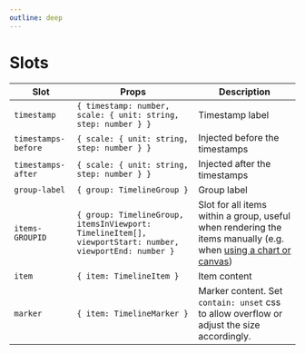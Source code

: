 ```yaml
---
outline: deep
---
```


# Slots

| Slot | Props | Description |
| --- | --- | --- |
| `timestamp` | `{ timestamp: number, scale: { unit: string, step: number } }` | Timestamp label |
| `timestamps-before` | `{ scale: { unit: string, step: number } }` | Injected before the timestamps |
| `timestamps-after` | `{ scale: { unit: string, step: number } }` | Injected after the timestamps |
| `group-label` | `{ group: TimelineGroup }` | Group label |
| `items-GROUPID` | `{ group: TimelineGroup, itemsInViewport: TimelineItem[], viewportStart: number, viewportEnd: number }` | Slot for all items within a group, useful when rendering the items manually (e.g. when [using a chart or canvas](/examples/custom-charts-or-canvas-rendering)) |
| `item` | `{ item: TimelineItem }` | Item content |
| `marker` | `{ item: TimelineMarker }` | Marker content. Set `contain: unset` css to allow overflow or adjust the size accordingly. |